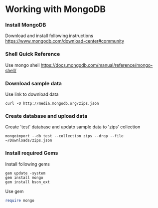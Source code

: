 # Working with MongoDB

### Install MongoDB
Download and install following instructions https://www.mongodb.com/download-center#community

### Shell Quick Reference
Use mongo shell https://docs.mongodb.com/manual/reference/mongo-shell/

### Download sample data
Use link to download data  
```
curl -O http://media.mongodb.org/zips.json
```

### Create database and upload data
Create 'test' database and updato sample data to 'zips' collection  
```
mongoimport --db test --collection zips --drop --file ~/Downloads/zips.json
```

### Install required Gems
Install following gems 
```
gem update -system
gem install mongo
gem install bson_ext
```
Use gem 
```ruby
require mongo
```

